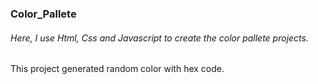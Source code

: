 ### Color_Pallete

###### Here, I use Html, Css and Javascript to create the color pallete projects.

This project generated random color with hex code.
